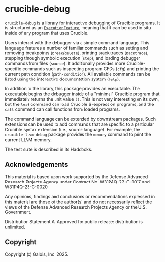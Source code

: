 # crucible-debug

`crucible-debug` is a library for interactive debugging of Crucible programs.
It is structured as an [`ExecutionFeature`][exec-feat], meaning that it can be used in situ inside of any program that uses Crucible.

[exec-feat]: https://hackage.haskell.org/package/crucible-0.7.1/docs/Lang-Crucible-Simulator.html#t:ExecutionFeature

Users interact with the debugger via a simple command language.
This language features a number of familiar commands such as setting and removing breakpoints (`break`/`delete`), printing stack traces (`backtrace`), stepping through symbolic execution (`step`), and loading debugger commands from files (`source`).
It additionally provides more Crucible-specific commands such as inspecting program CFGs (`cfg`) and printing the current path condition (`path-condition`).
All available commands can be listed using the interactive documentation system (`help`).

In addition to the library, this package provides an executable.
The executable begins the debugger inside of a "minimal" Crucible program that immediately returns the unit value `()`.
This is not very interesting on its own, but the `load` command can load Crucible S-expression programs, and the `call` command can call functions from loaded programs.

The command language can be extended by downstream packages.
Such extensions can be used to add commands that are specific to a particular Crucible syntax extension (i.e., source language).
For example, the `crucible-llvm-debug` package provides the `memory` command to print the current LLVM memory.

The test suite is described in its Haddocks.

## Acknowledgements

This material is based upon work supported by the Defense Advanced Research Projects Agency under Contract No. W31P4Q-22-C-0017 and W31P4Q-23-C-0020

Any opinions, findings and conclusions or recommendations expressed in this material are those of the author(s) and do not necessarily reflect the views of the Defense Advanced Research Projects Agency or the U.S. Government.

Distribution Statement A. Approved for public release: distribution is unlimited.

## Copyright

Copyright (c) Galois, Inc. 2025.
